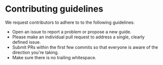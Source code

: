 # Contributing guidelines

We request contributors to adhere to to the following guidelines: 

- Open an issue to report a problem or propose a new guide.
- Please make an individual pull request to address a single, clearly defined issue.
- Submit PRs within the first few commits so that everyone is aware of the direction you're taking.
- Make sure there is no trailing whitespace.
